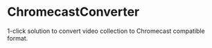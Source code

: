 ChromecastConverter
===================

1-click solution to convert video collection to Chromecast compatible format.
